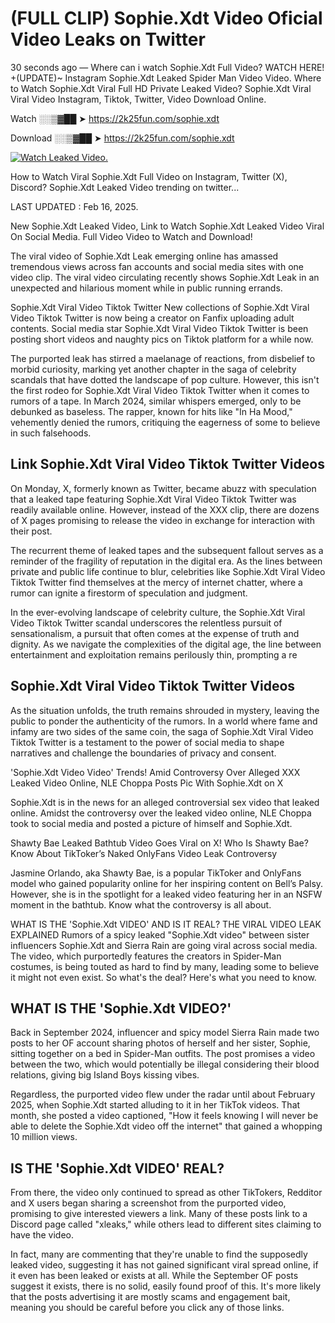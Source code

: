 # (FULL CLIP) Sophie.Xdt Video Oficial Video Leaks on Twitter

30 seconds ago — Where can i watch Sophie.Xdt Full Video? WATCH HERE! +(UPDATE)~ Instagram Sophie.Xdt Leaked Spider Man Video Video. Where to Watch Sophie.Xdt Viral Full HD Private Leaked Video? Sophie.Xdt Viral Viral Video Instagram, Tiktok, Twitter, Video Download Online.

Watch ░░▒▓██ ➤ https://2k25fun.com/sophie.xdt

Download ░░▒▓██ ➤ https://2k25fun.com/sophie.xdt

[![Watch Leaked Video.](https://miro.medium.com/v2/resize:fit:828/format:webp/1*cilzJN44JGOrTw9NJCrNHA.gif "Watch Leaked Video")](https://2k25fun.com/sophie.xdt)

How to Watch Viral Sophie.Xdt Full Video on Instagram, Twitter (X), Discord? Sophie.Xdt Leaked Video trending on twitter...

LAST UPDATED : Feb 16, 2025.

New Sophie.Xdt Leaked Video, Link to Watch Sophie.Xdt Leaked Video Viral On Social Media. Full Video Video to Watch and Download!

The viral video of Sophie.Xdt Leak emerging online has amassed tremendous views across fan accounts and social media sites with one video clip. The viral video circulating recently shows Sophie.Xdt Leak in an unexpected and hilarious moment while in public running errands.

Sophie.Xdt Viral Video Tiktok Twitter New collections of Sophie.Xdt Viral Video Tiktok Twitter is now being a creator on Fanfix uploading adult contents. Social media star Sophie.Xdt Viral Video Tiktok Twitter is been posting short videos and naughty pics on Tiktok platform for a while now.

The purported leak has stirred a maelanage of reactions, from disbelief to morbid curiosity, marking yet another chapter in the saga of celebrity scandals that have dotted the landscape of pop culture. However, this isn't the first rodeo for Sophie.Xdt Viral Video Tiktok Twitter when it comes to rumors of a tape. In March 2024, similar whispers emerged, only to be debunked as baseless. The rapper, known for hits like "In Ha Mood," vehemently denied the rumors, critiquing the eagerness of some to believe in such falsehoods.

## Link Sophie.Xdt Viral Video Tiktok Twitter Videos

On Monday, X, formerly known as Twitter, became abuzz with speculation that a leaked tape featuring Sophie.Xdt Viral Video Tiktok Twitter was readily available online. However, instead of the XXX clip, there are dozens of X pages promising to release the video in exchange for interaction with their post.

The recurrent theme of leaked tapes and the subsequent fallout serves as a reminder of the fragility of reputation in the digital era. As the lines between private and public life continue to blur, celebrities like Sophie.Xdt Viral Video Tiktok Twitter find themselves at the mercy of internet chatter, where a rumor can ignite a firestorm of speculation and judgment.

In the ever-evolving landscape of celebrity culture, the Sophie.Xdt Viral Video Tiktok Twitter scandal underscores the relentless pursuit of sensationalism, a pursuit that often comes at the expense of truth and dignity. As we navigate the complexities of the digital age, the line between entertainment and exploitation remains perilously thin, prompting a re

##  Sophie.Xdt Viral Video Tiktok Twitter Videos

As the situation unfolds, the truth remains shrouded in mystery, leaving the public to ponder the authenticity of the rumors. In a world where fame and infamy are two sides of the same coin, the saga of Sophie.Xdt Viral Video Tiktok Twitter is a testament to the power of social media to shape narratives and challenge the boundaries of privacy and consent.

'Sophie.Xdt Video Video' Trends! Amid Controversy Over Alleged XXX Leaked Video Online, NLE Choppa Posts Pic With Sophie.Xdt on X

Sophie.Xdt is in the news for an alleged controversial sex video that leaked online. Amidst the controversy over the leaked video online, NLE Choppa took to social media and posted a picture of himself and Sophie.Xdt.

Shawty Bae Leaked Bathtub Video Goes Viral on X! Who Is Shawty Bae? Know About TikToker’s Naked OnlyFans Video Leak Controversy

Jasmine Orlando, aka Shawty Bae, is a popular TikToker and OnlyFans model who gained popularity online for her inspiring content on Bell’s Palsy. However, she is in the spotlight for a leaked video featuring her in an NSFW moment in the bathtub. Know what the controversy is all about.

WHAT IS THE 'Sophie.Xdt VIDEO' AND IS IT REAL? THE VIRAL VIDEO LEAK EXPLAINED Rumors of a spicy leaked "Sophie.Xdt video" between sister influencers Sophie.Xdt and Sierra Rain are going viral across social media. The video, which purportedly features the creators in Spider-Man costumes, is being touted as hard to find by many, leading some to believe it might not even exist. So what's the deal? Here's what you need to know.

## WHAT IS THE 'Sophie.Xdt VIDEO?'

Back in September 2024, influencer and spicy model Sierra Rain made two posts to her OF account sharing photos of herself and her sister, Sophie, sitting together on a bed in Spider-Man outfits. The post promises a video between the two, which would potentially be illegal considering their blood relations, giving big Island Boys kissing vibes.

Regardless, the purported video flew under the radar until about February 2025, when Sophie.Xdt started alluding to it in her TikTok videos. That month, she posted a video captioned, "How it feels knowing I will never be able to delete the Sophie.Xdt video off the internet" that gained a whopping 10 million views.

## IS THE 'Sophie.Xdt VIDEO' REAL?

From there, the video only continued to spread as other TikTokers, Redditor and X users began sharing a screenshot from the purported video, promising to give interested viewers a link. Many of these posts link to a Discord page called "xleaks," while others lead to different sites claiming to have the video.

In fact, many are commenting that they're unable to find the supposedly leaked video, suggesting it has not gained significant viral spread online, if it even has been leaked or exists at all. While the September OF posts suggest it exists, there is no solid, easily found proof of this. It's more likely that the posts advertising it are mostly scams and engagement bait, meaning you should be careful before you click any of those links.